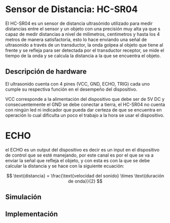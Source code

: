 # Sensor de Distancia: HC-SR04

El HC-SR04 es un sensor de distancia ultrasónido utilizado para medir distancias entre el sensor y un objeto con una precisión muy alta ya que s capaz de medir distancias a nivel de milimetros, centimetros y hasta los 4 metros de manera satisfactoria, esto lo hace enviando una señal de ultrasonido a través de un transductor, la onda golpea al objeto que tiene al frente y se refleja para ser detectada por el transductor receptor, se mide el tiempo de la onda y se calcula la distancia a la que se encuentra el objeto.

## Descripción de hardware

El ultrasonido cuenta con 4 pines (VCC, GND, ECHO, TRIG) cada uno cumple su respectiva función en el desempeño del dispositivo.

VCC corresponde a la alimentación del dispositivo que debe ser de 5V DC y consecuentemente el GND se debe conectar a tierra, el HC-SR04 no cuenta con ningún led ni indicador que pueda dar certeza de que se encuentra en operación lo cual dificulta un poco el trabajo a la hora se usar el dispositivo.

# ECHO

el ECHO es un output del dispositivo es decir es un input en el dispositivo de control que se esté manejando, por este canal es por el que se va a enviar la señal que refleja el objeto, y con esta es con la que se debe calcular la distancia y se hace con la siguiente ecuación:

$$
\text{distancia} = \frac{\text{velocidad del sonido} \times \text{duración de onda}}{2}
$$



## Simulación

## Implementación
